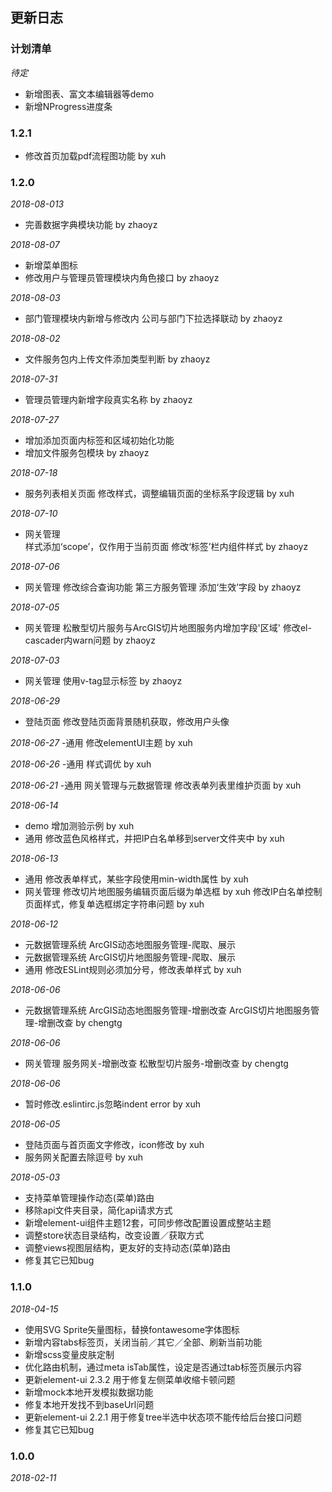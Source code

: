 ## 更新日志

### 计划清单

*待定*

- 新增图表、富文本编辑器等demo
- 新增NProgress进度条



### 1.2.1
- 修改首页加载pdf流程图功能
        by xuh

### 1.2.0

*2018-08-013*
- 完善数据字典模块功能
        by zhaoyz

*2018-08-07*
- 新增菜单图标
- 修改用户与管理员管理模块内角色接口
        by zhaoyz

*2018-08-03*
- 部门管理模块内新增与修改内 公司与部门下拉选择联动
        by zhaoyz

*2018-08-02*
- 文件服务包内上传文件添加类型判断
        by zhaoyz

*2018-07-31*
- 管理员管理内新增字段真实名称
        by zhaoyz

*2018-07-27*
- 增加添加页面内标签和区域初始化功能
- 增加文件服务包模块
        by zhaoyz

*2018-07-18*
- 服务列表相关页面 修改样式，调整编辑页面的坐标系字段逻辑 by xuh

*2018-07-10*
- 网关管理  
    样式添加‘scope’，仅作用于当前页面 
    修改‘标签’栏内组件样式  by zhaoyz

*2018-07-06*
- 网关管理 
    修改综合查询功能 
    第三方服务管理 添加‘生效’字段  by zhaoyz

*2018-07-05*
- 网关管理 
    松散型切片服务与ArcGIS切片地图服务内增加字段'区域' 
    修改el-cascader内warn问题  by zhaoyz

*2018-07-03*
- 网关管理 使用v-tag显示标签 by zhaoyz

*2018-06-29*
- 登陆页面 修改登陆页面背景随机获取，修改用户头像


*2018-06-27*
-通用 修改elementUI主题 by xuh

*2018-06-26*
-通用 样式调优 by xuh

*2018-06-21*
-通用 网关管理与元数据管理
    修改表单列表里维护页面 by xuh

*2018-06-14*
- demo
    增加测验示例 by xuh
- 通用
    修改蓝色风格样式，并把IP白名单移到server文件夹中 by xuh

*2018-06-13*
- 通用
    修改表单样式，某些字段使用min-width属性 by xuh
- 网关管理
    修改切片地图服务编辑页面后缀为单选框 by xuh
    修改IP白名单控制页面样式，修复单选框绑定字符串问题 by xuh

*2018-06-12*
- 元数据管理系统
    ArcGIS动态地图服务管理-爬取、展示
- 元数据管理系统
    ArcGIS切片地图服务管理-爬取、展示
- 通用
    修改ESLint规则必须加分号，修改表单样式 by xuh

*2018-06-06*

- 元数据管理系统
    ArcGIS动态地图服务管理-增删改查
    ArcGIS切片地图服务管理-增删改查	by chengtg
	
	
*2018-06-06*

- 网关管理
    服务网关-增删改查
    松散型切片服务-增删改查	by chengtg


*2018-06-06*

- 暂时修改.eslintirc.js忽略indent error by xuh

*2018-06-05*

- 登陆页面与首页面文字修改，icon修改 by xuh
- 服务网关配置去除逗号 by xuh

*2018-05-03*

- 支持菜单管理操作动态(菜单)路由
- 移除api文件夹目录，简化api请求方式
- 新增element-ui组件主题12套，可同步修改配置设置成整站主题
- 调整store状态目录结构，改变设置／获取方式
- 调整views视图层结构，更友好的支持动态(菜单)路由
- 修复其它已知bug


### 1.1.0

*2018-04-15*

- 使用SVG Sprite矢量图标，替换fontawesome字体图标
- 新增内容tabs标签页，关闭当前／其它／全部、刷新当前功能
- 新增scss变量皮肤定制
- 优化路由机制，通过meta isTab属性，设定是否通过tab标签页展示内容
- 更新element-ui 2.3.2 用于修复左侧菜单收缩卡顿问题
- 新增mock本地开发模拟数据功能
- 修复本地开发找不到baseUrl问题
- 更新element-ui 2.2.1 用于修复tree半选中状态项不能传给后台接口问题
- 修复其它已知bug

### 1.0.0

*2018-02-11*
